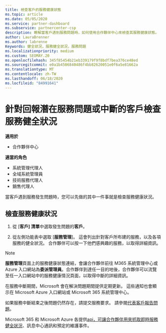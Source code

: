 ```yaml
---
title: 檢查客戶的服務健康狀態
ms.topic: article
ms.date: 05/05/2020
ms.service: partner-dashboard
ms.subservice: partnercenter-csp
description: 瞭解當客戶遇到服務問題時，如何使用合作夥伴中心來檢查其服務健康狀態。
author: LauraBrenner
ms.author: labrenne
Keywords: 健全狀況，服務健全狀況，服務問題
ms.localizationpriority: medium
ms.custom: SEOMAY.20
ms.openlocfilehash: 345f85454b21eb339179f9f8bdf7bea376ce48ed
ms.sourcegitcommit: e0a1b4506840486f4bb82620051e0f6a5e81662a
ms.translationtype: MT
ms.contentlocale: zh-TW
ms.lasthandoff: 06/18/2020
ms.locfileid: "84991641"
---
```

# <a name="check-service-health-for-a-customer-reporting-a-potential-service-problem-or-outage"></a>針對回報潛在服務問題或中斷的客戶檢查服務健全狀況

**適用於**

- 合作夥伴中心

**適當的角色**

- 系統管理代理人
- 全域系統管理員
- 技術服務代理人
- 銷售代理人

當客戶遇到服務發生問題時，您可以先做的其中一件事就是檢查服務健康狀況。 

## <a name="check-service-health"></a>檢查服務健康狀況

1. 從 [**客戶] 清單**中選取發生問題的**客戶**。

2. 從左側功能表中選取 [**服務管理**]。 這會列出針對客戶所布建的服務，以及各項服務的健全狀況。 合作夥伴可以按一下他們感興趣的服務，以取得詳細資訊。 

>[!NOTE] 
> **服務管理**頁面上的服務健康狀態連結，會讓合作夥伴前往 M365 系統管理中心或 Azure 入口網站為**委派管理員**。合作夥伴到達任一目的地後，合作夥伴可以流覽至任一入口網站中的服務健康情況頁面，以取得中斷的詳細資訊。
 
在服務中斷期間，Microsoft 會在解決問題期間提供定期更新。 這些通知也會顯示在 Microsoft Azure 入口網站或 Microsoft 365 系統管理中心。

如果服務中斷結束之後問題仍然存在，請提交服務要求。 請參閱[代表客戶報告問題](report-problems-on-behalf-of-a-customer.md)。

Microsoft 365 和 Microsoft Azure 各提供[api，可讓合作夥伴用來抓取即時服務健全狀況](get-automated-service-notifications-with-our-apis.md)、訊息中心通訊和預定的維護事件。

 

